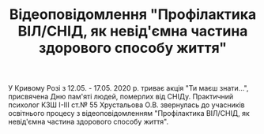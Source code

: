 ﻿---
title: Відеоповідомлення "Профілактика ВІЛ/СНІД, як невід'ємна частина здорового способу життя"
---

У Кривому Розі з 12.05. - 17.05. 2020 р. триває акція "Ти маєш знати...", присвячена Дню пам'яті людей, померлих від СНІДу. Практичний психолог КЗШ І-ІІІ ст.№ 55 Хрустальова О.В. звернулась до учасників освітнього процесу з відеоповідомленням "Профілактика ВІЛ/СНІД, як невід'ємна частина здорового способу життя".

<youtube id="XUripLh7sjo"></youtube>
